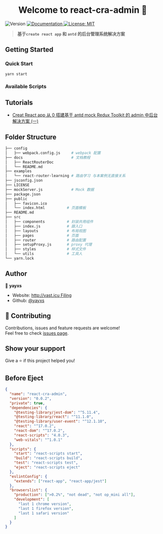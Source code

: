 <h1 align="center">Welcome to react-cra-admin 👋</h1>
<p>
  <img alt="Version" src="https://img.shields.io/badge/version-0.0.1-blue.svg?cacheSeconds=2592000" />
  <a href="https://github.com/yayxs/react-cra-admin/tree/master/docs" target="_blank">
    <img alt="Documentation" src="https://img.shields.io/badge/documentation-yes-brightgreen.svg" />
  </a>
  <a href="#" target="_blank">
    <img alt="License: MIT" src="https://img.shields.io/badge/License-MIT-yellow.svg" />
  </a>
</p>

> **基于`create react app` 和 `antd` 的后台管理系统解决方案**

## Getting Started

### Quick Start

```bash
yarn start
```

### Available Scripts

## Tutorials

- [Creat React app 从 0 搭建基于 antd mock Redux Toolkit 的 admin 中后台解决方案 (一)](https://github.com/yayxs/react-cra-admin/tree/master/docs)

## Folder Structure

```sh
├── config
│   ├── webpack.config.js     # webpack 配置
├── docs                      # 文档教程
│   ├── ReactRouterDoc
│   └── README.md
├── examples
│   └── react-router-learning # 路由学习 与本案例无直接关系
├── jsconfig.json
├── LICENSE
├── mockServer.js             # Mock 数据
├── package.json
├── public
│   ├── favicon.ico
│   └── index.html          # 页面模板
├── README.md
├── src
│   ├── components          # 封装共用组件
│   ├── index.js            # 跟入口
│   ├── layouts             # 布局视图
│   ├── pages               # 页面
│   ├── router              # 路由配置
│   ├── setupProxy.js       # proxy 代理
│   ├── styles              # 样式文件
│   └── utils               # 工具人
└── yarn.lock

```

## Author

👤 **yayxs**

- Website: [http://vast.icu Filing](http://vast.icu)
- Github: [@yayxs](https://github.com/yayxs)

## 🤝 Contributing

Contributions, issues and feature requests are welcome!<br />Feel free to check [issues page](https://github.com/yayxs/react-cra-admin/issues).

## Show your support

Give a ⭐️ if this project helped you!

## Before Eject

```json
{
  "name": "react-cra-admin",
  "version": "0.0.2",
  "private": true,
  "dependencies": {
    "@testing-library/jest-dom": "^5.11.4",
    "@testing-library/react": "^11.1.0",
    "@testing-library/user-event": "^12.1.10",
    "react": "^17.0.2",
    "react-dom": "^17.0.2",
    "react-scripts": "4.0.3",
    "web-vitals": "^1.0.1"
  },
  "scripts": {
    "start": "react-scripts start",
    "build": "react-scripts build",
    "test": "react-scripts test",
    "eject": "react-scripts eject"
  },
  "eslintConfig": {
    "extends": ["react-app", "react-app/jest"]
  },
  "browserslist": {
    "production": [">0.2%", "not dead", "not op_mini all"],
    "development": [
      "last 1 chrome version",
      "last 1 firefox version",
      "last 1 safari version"
    ]
  }
}
```
